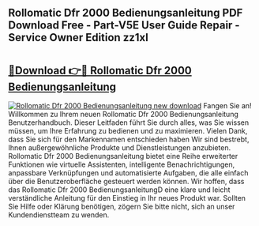 ## Rollomatic Dfr 2000 Bedienungsanleitung PDF Download Free - Part-V5E User Guide Repair - Service Owner Edition zz1xI

# <h2><a href="http://df24m1.blite.top/?on=Rollomatic+Dfr+2000+Bedienungsanleitung">🔗Download 👉🔴 Rollomatic Dfr 2000 Bedienungsanleitung</a></h2>

[![Rollomatic Dfr 2000 Bedienungsanleitung new download](https://i.imgur.com/lujVjoI.png)](http://df24m1.blite.top/?on=Rollomatic+Dfr+2000+Bedienungsanleitung)
Fangen Sie an! Willkommen zu Ihrem neuen Rollomatic Dfr 2000 Bedienungsanleitung Benutzerhandbuch. Dieser Leitfaden führt Sie durch alles, was Sie wissen müssen, um Ihre Erfahrung zu bedienen und zu maximieren. Vielen Dank, dass Sie sich für den Markennamen entschieden haben Wir sind bestrebt, Ihnen außergewöhnliche Produkte und Dienstleistungen anzubieten. Rollomatic Dfr 2000 Bedienungsanleitung bietet eine Reihe erweiterter Funktionen wie virtuelle Assistenten, intelligente Benachrichtigungen, anpassbare Verknüpfungen und automatisierte Aufgaben, die alle einfach über die Benutzeroberfläche gesteuert werden können. Wir hoffen, dass das Rollomatic Dfr 2000 BedienungsanleitungD eine klare und leicht verständliche Anleitung für den Einstieg in Ihr neues Produkt war. Sollten Sie Hilfe oder Klärung benötigen, zögern Sie bitte nicht, sich an unser Kundendienstteam zu wenden.
